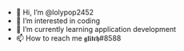 - 👋 Hi, I’m @lolypop2452
- 👀 I’m interested in coding
- 🌱 I’m currently learning application development
- 📫 How to reach me 𝖌𝖑𝖎𝖙𝖈𝖍#8588
